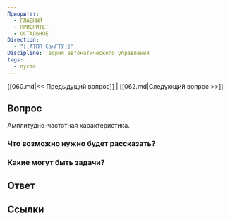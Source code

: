 ```yaml
---
Приоритет:
  - ГЛАВНЫЙ
  - ПРИОРИТЕТ
  - ОСТАЛЬНОЕ
Direction:
  - "[[АТПП-СамГТУ]]" 
Discipline: Теория автоматического управления 
tags:
  - пусто
---
```

[[060.md|<< Предыдущий вопрос]] | [[062.md|Следующий вопрос >>]]
## Вопрос

Амплитудно-частотная характеристика.

### Что возможно нужно будет рассказать?

### Какие могут быть задачи?

## Ответ

## Ссылки
